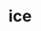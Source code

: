 ---
layout: smileys&emotion
title: ice
emoji: ice
permalink: 🧊.html
image: assets/img/3moji/ice.png
---